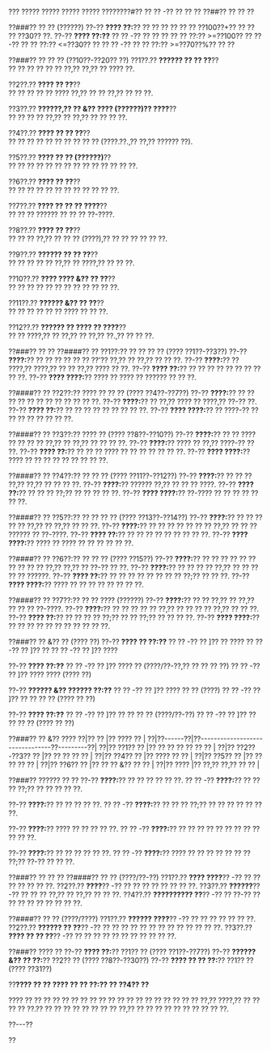 ??? ????? ????? ????? ????? ????????#?? ?? ?? -?? ?? ?? ??
??##?? ?? ?? ??

??###?? ?? ?? (??????)
??-?? **???? ??:**?? ?? ?? ?? ?? ?? ?? ??100??+?? ?? ?? ?? ??30?? ??.
??-?? **???? ??:??**
?? ?? -?? ?? ?? ?? ?? ?? ??:?? >=??100??
?? ?? -?? ?? ?? ??:?? <=??30?? ??
?? ?? -?? ?? ?? ??:?? >=??70??%?? ?? ??

??###?? ?? ?? ?? (??10??-??20?? ??)
??1??.?? **?????? ?? ?? ??**??  
??  ?? ?? ?? ?? ?? ??,?? ??,?? ?? ???? ??.

??2??.?? **???? ?? ??**??  
??  ?? ?? ?? ?? ???? ??,?? ?? ?? ??,?? ?? ?? ??.

??3??.?? **??????,?? ?? &?? ???? (??????)?? ????**??  
??  ?? ?? ?? ??,?? ?? ??,?? ?? ?? ?? ??.

??4??.?? **???? ?? ?? ??**??  
??  ?? ?? ?? ?? ?? ?? ?? ?? ?? (????.??.,?? ??,?? ?????? ??).

??5??.?? **???? ?? ?? (??????)**??  
??  ?? ?? ?? ?? ?? ?? ?? ?? ?? ?? ?? ?? ??.

??6??.?? **???? ?? ??**??  
??  ?? ?? ?? ?? ?? ?? ?? ?? ?? ?? ??.

??7??.?? **???? ?? ?? ?? ????**??  
??  ?? ?? ?????? ?? ?? ?? ??-????.

??8??.?? **???? ?? ??**??  
??  ?? ?? ??,?? ?? ?? ?? (????),?? ?? ?? ?? ?? ?? ??.

??9??.?? **?????? ?? ?? ??**??  
??  ?? ?? ?? ?? ??,?? ?? ????,?? ?? ?? ??.

??10??.?? **???? ???? &?? ?? ??**??  
??   ?? ?? ?? ?? ?? ?? ?? ?? ?? ?? ??.

??11??.?? **?????? &?? ?? ??**??  
??   ?? ?? ?? ?? ?? ???? ?? ?? ??.

??12??.?? **?????? ?? ???? ?? ????**??  
??   ?? ????,?? ?? ??,?? ?? ??,?? ??.,?? ?? ?? ??.

??###?? ?? ??
??####?? ?? ??1??:?? ?? ?? ?? ?? (???? ??1??-??3??)
??-?? **????:**?? ?? ?? ?? ?? ?? ?? ??'?? ??,?? ?? ??,?? ?? ?? ??.
??-?? **????:**?? ?? ????,?? ????,?? ?? ?? ??,?? ???? ?? ??.
??-?? **???? ??:**?? ?? ?? ?? ?? ?? ?? ?? ?? ?? ??.
??-?? **???? ????:**?? ???? ?? ???? ?? ?????? ?? ?? ??.

??####?? ?? ??2??:?? ???? ?? ?? ?? (???? ??4??-??7??)
??-?? **????:**?? ?? ?? ?? ?? ?? ?? ?? ?? ?? ?? ?? ??.
??-?? **????:**?? ?? ??,?? ???? ?? ????,?? ??-?? ??.
??-?? **???? ??:**?? ?? ?? ?? ?? ?? ?? ?? ?? ??.
??-?? **???? ????:**?? ?? ????-?? ?? ?? ?? ?? ?? ?? ?? ??.

??####?? ?? ??3??:?? ???? ?? (???? ??8??-??10??)
??-?? **????:**?? ?? ?? ???? ?? ?? ?? ?? ??,?? ?? ??,?? ?? ?? ?? ??.
??-?? **????:**?? ???? ?? ??,?? ????-?? ?? ??.
??-?? **???? ??:**?? ?? ?? ?? ???? ?? ?? ?? ?? ?? ?? ??.
??-?? **???? ????:**?? ???? ?? ?? ?? ?? ?? ?? ?? ?? ??.

??####?? ?? ??4??:?? ?? ?? ?? (???? ??11??-??12??)
??-?? **????:**?? ?? ?? ?? ??,?? ??,?? ?? ?? ?? ??.
??-?? **????:**?? ?????? ??,?? ?? ?? ?? ????.
??-?? **???? ??:**?? ?? ?? ?? ??;?? ?? ?? ?? ?? ??.
??-?? **???? ????:**?? ??-???? ?? ?? ?? ?? ?? ?? ??.

??####?? ?? ??5??:?? ?? ?? ?? ?? (???? ??13??-??14??)
??-?? **????:**?? ?? ?? ?? ?? ?? ??,?? ?? ??,?? ?? ?? ??.
??-?? **????:**?? ?? ?? ?? ?? ?? ?? ?? ??,?? ?? ?? ?? ?????? ?? ??-????.
??-?? **???? ??:**?? ?? ?? ?? ?? ?? ?? ?? ?? ??.
??-?? **???? ????:**?? ???? ?? ???? ?? ?? ?? ?? ?? ??.

??####?? ?? ??6??:?? ?? ?? ?? (???? ??15??)
??-?? **????:**?? ?? ?? ?? ?? ?? ?? ?? ?? ?? ?? ??,?? ??,?? ?? ??-?? ?? ??.
??-?? **????:**?? ?? ?? ?? ?? ??,?? ?? ?? ?? ?? ?? ??????.
??-?? **???? ??:**?? ?? ?? ?? ?? ?? ?? ?? ?? ??;?? ?? ?? ??.
??-?? **???? ????:**?? ???? ?? ?? ?? ?? ?? ?? ?? ??.

??####?? ?? ??7??:?? ?? ?? ???? (??????)
??-?? **????:**?? ?? ?? ??,?? ?? ??,?? ?? ?? ?? ??-????.
??-?? **????:**?? ?? ?? ?? ?? ?? ??,?? ?? ?? ?? ?? ??,?? ?? ?? ??.
??-?? **???? ??:**?? ?? ?? ?? ?? ??;?? ?? ?? ??;?? ?? ?? ?? ??.
??-?? **???? ????:**?? ?? ?? ?? ?? ?? ?? ?? ?? ?? ?? ??.

??###?? ?? &?? ?? (???? ??)
??-?? **???? ?? ??:??**
?? ?? -?? ?? ]?? ?? ????
?? ?? -?? ?? ]?? ??
?? ?? -?? ?? ]?? ????

??-?? **???? ??:??**
?? ?? -?? ?? ]?? ???? ?? (????/??-??,?? ?? ?? ?? ??)
?? ?? -?? ?? ]?? ???? ???? (???? ??)

??-?? **?????? &?? ?????? ??:??**
?? ?? -?? ?? ]?? ???? ?? ?? (????)
?? ?? -?? ?? ]?? ?? ?? ?? ?? (???? ?? ??)

??-?? **???? ??:??**
?? ?? -?? ?? ]?? ?? ?? ?? ?? (????/??-??)
?? ?? -?? ?? ]?? ?? ?? ?? ?? (???? ?? ??)

??###?? ?? &?? ????
??|?? ?? |?? ????                              ?? |
??|??------??|??--------------------------------??---------??|
??|?? ??1??   ?? |?? ?? ?? ?? ?? ??  ?? |
??|?? ??2??-??3?? ?? |?? ?? ?? ??                    ?? |
??|?? ??4??   ?? |?? ???? ??                               ?? |
??|?? ??5??   ?? |?? ?? ?? ??                   ?? |
??|?? ??6??   ?? |?? ?? ?? &?? ??              ?? |
??|?? ???? |?? ??,?? ??,?? ?? ?? |

??###?? ?????? ?? ??
??-?? **????:**?? ?? ?? ?? ?? ?? ??.
?? ?? -?? **????:**?? ?? ?? ?? ??;?? ?? ?? ?? ?? ??.

??-?? **????:**?? ?? ?? ?? ?? ??.
?? ?? -?? **????:**?? ?? ?? ?? ??;?? ?? ?? ?? ?? ?? ?? ??.

??-?? **????:**?? ???? ?? ?? ?? ?? ??.
?? ?? -?? **????:**?? ?? ?? ?? ?? ?? ?? ?? ?? ?? ?? ?? ??.

??-?? **????:**?? ?? ?? ?? ?? ?? ??.
?? ?? -?? **????:**?? ???? ?? ?? ?? ?? ?? ?? ?? ??;?? ??-?? ?? ?? ??.

??###?? ?? ?? ??
??####?? ?? ?? (????/??-??)
??1??.?? **???? ????**?? -?? ?? ?? ?? ?? ?? ?? ??.
??2??.?? **????**?? -?? ?? ?? ?? ?? ?? ?? ?? ??.
??3??.?? **??????**?? -?? ?? ?? ?? ??,?? ?? ??,?? ?? ?? ??.
??4??.?? **?????????? ??**?? -?? ?? ??-?? ?? ?? ?? ?? ?? ?? ?? ?? ??.

??####?? ?? ?? (????/????)
??1??.?? **?????? ????**?? -?? ?? ?? ?? ?? ?? ?? ??.
??2??.?? **?????? ?? ??**?? -?? ?? ?? ?? ?? ?? ?? ?? ?? ?? ?? ?? ?? ??.
??3??.?? **???? ?? ?? ??**?? -?? ?? ?? ?? ?? ?? ?? ?? ?? ?? ?? ??.

??###?? ???? ??
??-?? **???? ??:**?? ??1?? ?? (???? ??1??-??7??)
??-?? **?????? &?? ?? ??:**?? ??2?? ?? (???? ??8??-??30??)
??-?? **???? ?? ?? ??:**?? ??1?? ?? (???? ??31??)

??**???? ?? ?? ???? ?? ?? ??:?? ?? ??4?? ??**

???? ?? ?? ?? ?? ?? ?? ?? ?? ?? ?? ?? ?? ?? ?? ?? ?? ?? ?? ?? ??,?? ????,?? ?? ?? ?? ?? ??.?? ?? ?? ?? ?? ?? ?? ?? ?? ??,?? ?? ?? ?? ?? ?? ?? ?? ?? ?? ??.

??---??

??